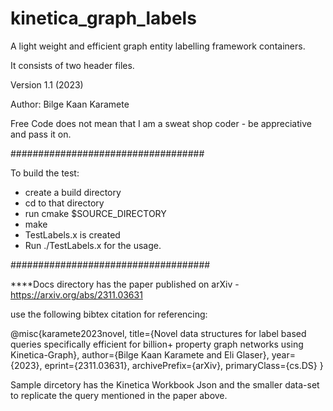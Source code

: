 # kinetica_graph_labels
A light weight and efficient graph entity labelling framework containers.

It consists of two header files.

Version 1.1 (2023)

Author: Bilge Kaan Karamete

Free Code does not mean that I am a sweat shop coder - be appreciative and pass it on.

###################################

To build the test:
- create a build directory
- cd to that directory
- run cmake $SOURCE_DIRECTORY
- make 
- TestLabels.x is created
- Run ./TestLabels.x for the usage.

####################################

****Docs directory has the paper published on arXiv - https://arxiv.org/abs/2311.03631

use the following bibtex citation for referencing:

@misc{karamete2023novel,
      title={Novel data structures for label based queries specifically efficient for billion+ property graph networks using Kinetica-Graph}, 
      author={Bilge Kaan Karamete and Eli Glaser},
      year={2023},
      eprint={2311.03631},
      archivePrefix={arXiv},
      primaryClass={cs.DS}
}

Sample dircetory has the Kinetica Workbook Json and the smaller data-set to replicate the query mentioned in the paper above.

